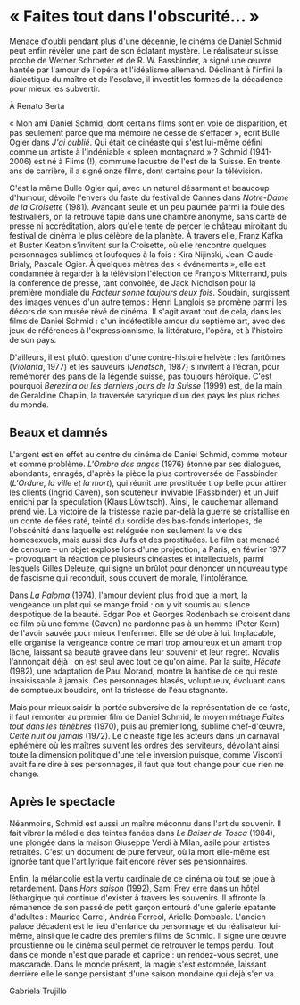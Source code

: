 # « Faites tout dans l'obscurité... »

Menacé d'oubli pendant plus d'une décennie, le cinéma de Daniel Schmid peut enfin révéler une part de son éclatant mystère. Le réalisateur suisse, proche de Werner Schroeter et de R. W. Fassbinder, a signé une œuvre hantée par l'amour de l'opéra et l'idéalisme allemand. Déclinant à l'infini la dialectique du maître et de l'esclave, il investit les formes de la décadence pour mieux les subvertir.

À Renato Berta

« Mon ami Daniel Schmid, dont certains films sont en voie de disparition, et pas seulement parce que ma mémoire ne cesse de s'effacer », écrit Bulle Ogier dans _J'ai oublié_. Qui était ce cinéaste qui s'est lui-même défini comme un artiste à l'indéniable « spleen montagnard » ? Schmid (1941-2006) est né à Flims (!), commune lacustre de l'est de la Suisse. En trente ans de carrière, il a signé onze films, dont certains pour la télévision.

C'est la même Bulle Ogier qui, avec un naturel désarmant et beaucoup d'humour, dévoile l'envers du faste du festival de Cannes dans _Notre-Dame de la Croisette_ (1981). Avançant seule et un peu paumée parmi la foule des festivaliers, on la retrouve tapie dans une chambre anonyme, sans carte de presse ni accréditation, alors qu'elle tente de percer le château miroitant du festival de cinéma le plus célèbre de la planète. À travers elle, Franz Kafka et Buster Keaton s'invitent sur la Croisette, où elle rencontre quelques personnages sublimes et loufoques à la fois : Kira Nijinski, Jean-Claude Brialy, Pascale Ogier. À quelques mètres des « événements », elle est condamnée à regarder à la télévision l'élection de François Mitterrand, puis la conférence de presse, tant convoitée, de Jack Nicholson pour la première mondiale du _Facteur sonne toujours deux fois_. Soudain, surgissent des images venues d'un autre temps : Henri Langlois se promène parmi les décors de son musée rêvé de cinéma. Il s'agit avant tout de cela, dans les films de Daniel Schmid : d'un indéfectible amour du septième art, avec des jeux de références à l'expressionnisme, la littérature, l'opéra, et à l'histoire de son pays.

D'ailleurs, il est plutôt question d'une contre-histoire helvète : les fantômes (_Violanta_, 1977) et les sauveurs (_Jenatsch_, 1987) s'invitent à l'écran, pour remémorer des pans de la légende suisse, pas toujours héroïque. C'est pourquoi _Berezina ou les derniers jours de la Suisse_ (1999) est, de la main de Geraldine Chaplin, la traversée satyrique d'un des pays les plus riches du monde.

## Beaux et damnés

L'argent est en effet au centre du cinéma de Daniel Schmid, comme moteur et comme problème. _L'Ombre des anges_ (1976) étonne par ses dialogues, abondants, enragés, d'après la pièce la plus controversée de Fassbinder (_L'Ordure, la ville et la mort_), qui réunit une prostituée trop belle pour attirer les clients (Ingrid Caven), son souteneur invivable (Fassbinder) et un Juif enrichi par la spéculation (Klaus Löwitsch). Ainsi, le cauchemar allemand prend vie. La victoire de la tristesse nazie par-delà la guerre se cristallise en un conte de fées raté, teinté du sordide des bas-fonds interlopes, de l'obscénité dans laquelle est reléguée non seulement la vie des homosexuels, mais aussi des Juifs et des prostituées. Le film est menacé de censure – un objet explose lors d'une projection, à Paris, en février 1977 – provoquant la réaction de plusieurs cinéastes et intellectuels, parmi lesquels Gilles Deleuze, qui signe un brûlot pour dénoncer un nouveau type de fascisme qui reconduit, sous couvert de morale, l'intolérance.

Dans _La Paloma_ (1974), l'amour devient plus froid que la mort, la vengeance un plat qui se mange froid : on y vit soumis au silence despotique de la beauté. Edgar Poe et Georges Rodenbach se croisent dans ce film où une femme (Caven) ne pardonne pas à un homme (Peter Kern) de l'avoir sauvée pour mieux l'enfermer. Elle se dérobe à lui. Implacable, elle organise la vengeance contre ce mari trop amoureux et un amant trop lâche, laissant sa beauté gravée dans leur souvenir et leur regret. Novalis l'annonçait déjà : on est seul avec tout ce qu'on aime. Par la suite, _Hécate_ (1982), une adaptation de Paul Morand, montre la hantise de ce qui reste insaisissable à jamais. Ces personnages blasés, voluptueux, évoluant dans de somptueux boudoirs, ont la tristesse de l'eau stagnante.

Mais pour mieux saisir la portée subversive de la représentation de ce faste, il faut remonter au premier film de Daniel Schmid, le moyen métrage _Faites tout dans les ténèbres_ (1970), puis au premier long, sublime chef-d'œuvre, _Cette nuit ou jamais_ (1972). Le cinéaste fige les acteurs dans un carnaval éphémère où les maîtres suivent les ordres des serviteurs, dévoilant ainsi toute la dimension politique d'une telle inversion puisque, comme Visconti avait faire dire à ses personnages, il faut que tout change pour que rien ne change.

## Après le spectacle

Néanmoins, Schmid est aussi un maître méconnu dans l'art du souvenir. Il fait vibrer la mélodie des teintes fanées dans _Le Baiser de Tosca_ (1984), une plongée dans la maison Giuseppe Verdi à Milan, asile pour artistes retraités. C'est un document de pure ferveur, où la mort elle-même est ignorée tant que l'art lyrique fait encore rêver ses pensionnaires.

Enfin, la mélancolie est la vertu cardinale de ce cinéma où tout se joue à retardement. Dans _Hors saison_ (1992), Sami Frey erre dans un hôtel léthargique qui continue d'exister à travers les souvenirs. Il affronte la rémanence de son passé de petit garçon entouré d'une galerie épatante d'adultes : Maurice Garrel, Andréa Ferreol, Arielle Dombasle. L'ancien palace décadent est le lieu d'enfance du personnage et du réalisateur lui-même, ainsi que le cadre des premiers films de Schmid. Il signe une œuvre proustienne où le cinéma seul permet de retrouver le temps perdu. Tout dans ce monde n'est que parade et caprice : un rendez-vous secret, une mascarade. Dans le monde présent, la magie s'est estompée, laissant derrière elle le songe persistant d'une saison mondaine qui déjà s'en va.

Gabriela Trujillo
